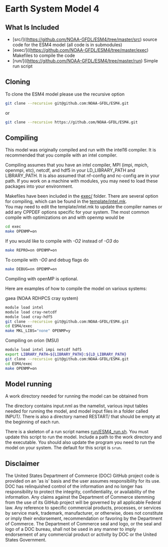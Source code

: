 # Earth System Model 4

## What Is Included
* [src/]((https://github.com/NOAA-GFDL/ESM4/tree/master/src) source code for the ESM4 model (all code is in submodules)
* [exec/]((https://github.com/NOAA-GFDL/ESM4/tree/master/exec) Makefiles to compile the code 
* [run/]((https://github.com/NOAA-GFDL/ESM4/tree/master/run) Simple run script

## Cloning
To clone the ESM4 model please use the recursive option
```bash
git clone --recursive git@github.com:NOAA-GFDL/ESM4.git 
```
or 
```bash
git clone --recursive https://github.com/NOAA-GFDL/ESM4.git
```

## Compiling
This model was originally compiled and run with the intel16 compiler.
It is recommended that you compile with an intel compiler.

Compiling assumes that you have an intel compiler, MPI (impi, mpich,
openmpi, etc), netcdf, and hdf5 in your LD_LIBRARY_PATH and LIBRARY_PATH.
It is also assumed that nf-config and nc-config are in your path. 
If you work on a machine with modules, you may need to load these 
packages into your environment.

Makefiles have been included in the 
[exec/](https://github.com/NOAA-GFDL/ESM4/tree/master/exec) folder.
There are several option for compiling, which can be found in the 
[template/intel.mk](https://github.com/NOAA-GFDL/ESM4/blob/master/exec/templates/intel.mk).  
You may need to edit the template/intel.mk to update the compiler names
or add any CPPDEF options specific for your system.
The most common compile with optimizations on and with openmp would be 
```bash
cd exec
make OPENMP=on
```
If you would like to compile with *-O2* instead of *-O3* do
```bash
make REPRO=on OPENMP=on
```
To compile with *-O0* and debug flags do
```bash
make DEBUG=on OPENMP=on
```
Compiling with openMP is optional.


Here are examples of how to compile the model on various systems:

gaea (NOAA RDHPCS cray system)
```bash
module load intel
module load cray-netcdf
module load cray-hdf5
git clone --recursive git@github.com:NOAA-GFDL/ESM4.git
cd ESM4/exec
make MKL_LIBS="none" OPENMP=y
```
Compiling on orion (MSU)
```bash
module load intel impi netcdf hdf5
export LIBRARY_PATH=${LIBRARY_PATH}:${LD_LIBRARY_PATH}
git clone --recursive git@github.com:NOAA-GFDL/ESM4.git
cd ESM4/exec
make OPENMP=on
```

## Model running
A work directory needed for running the model can be obtained from

The directory contains input.nml as the namelist, various input tables needed
for running the model, and model input files in a folder called INPUT/.  There
is also a directory named RESTART/ that should be empty at the beginning of
each run. 

There is a skeleton of a run script names [run/ESM4_run.sh](https://github.com/NOAA-GFDL/ESM4/blob/master/run/ESM4_run.sh).  You must update this
script to run the model.  Include a path to the work directory and the executable.
You should also update the program you need to run the model on your system.  The
default for this script is `srun`.


## Disclaimer

The United States Department of Commerce (DOC) GitHub project code is provided
on an 'as is' basis and the user assumes responsibility for its use. DOC has
relinquished control of the information and no longer has responsibility to
protect the integrity, confidentiality, or availability of the information. Any
claims against the Department of Commerce stemming from the use of its GitHub
project will be governed by all applicable Federal law. Any reference to
specific commercial products, processes, or services by service mark,
trademark, manufacturer, or otherwise, does not constitute or imply their
endorsement, recommendation or favoring by the Department of Commerce. The
Department of Commerce seal and logo, or the seal and logo of a DOC bureau,
shall not be used in any manner to imply endorsement of any commercial product
or activity by DOC or the United States Government.
